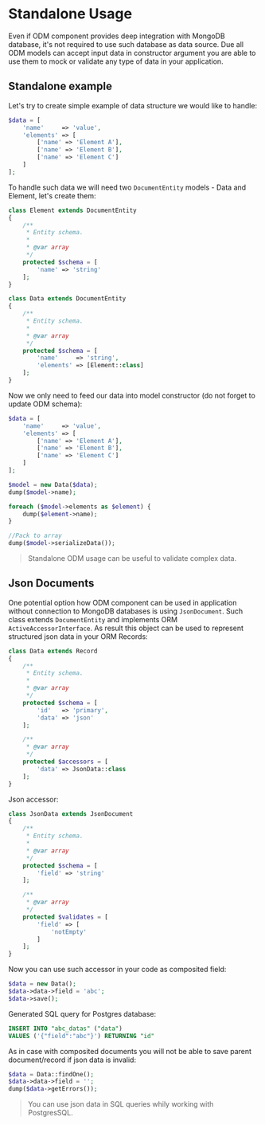 # Standalone Usage
Even if ODM component provides deep integration with MongoDB database, it's not required to use such database as data source. Due all ODM models can accept input data in constructor argument you are able to use them to mock or validate any type of data in your application.

## Standalone example
Let's try to create simple example of data structure we would like to handle:

```php
$data = [
    'name'     => 'value',
    'elements' => [
        ['name' => 'Element A'],
        ['name' => 'Element B'],
        ['name' => 'Element C']
    ]
];
```

To handle such data we will need two `DocumentEntity` models - Data and Element, let's create them:

```php
class Element extends DocumentEntity
{
    /**
     * Entity schema.
     *
     * @var array
     */
    protected $schema = [
        'name' => 'string'
    ];
}
```

```php
class Data extends DocumentEntity
{
    /**
     * Entity schema.
     *
     * @var array
     */
    protected $schema = [
        'name'     => 'string',
        'elements' => [Element::class]
    ];
}
```

Now we only need to feed our data into model constructor (do not forget to update ODM schema):

```php
$data = [
    'name'     => 'value',
    'elements' => [
        ['name' => 'Element A'],
        ['name' => 'Element B'],
        ['name' => 'Element C']
    ]
];

$model = new Data($data);
dump($model->name);

foreach ($model->elements as $element) {
    dump($element->name);
}

//Pack to array
dump($model->serializeData());
```

> Standalone ODM usage can be useful to validate complex data.

## Json Documents
One potential option how ODM component can be used in application without connection to MongoDB databases is using `JsonDocument`. Such class extends `DocumentEntity` and implements ORM `ActiveAccessorInterface`. As result this object can be used to represent structured json data in your ORM Records:

```php
class Data extends Record
{
    /**
     * Entity schema.
     *
     * @var array
     */
    protected $schema = [
        'id'   => 'primary',
        'data' => 'json'
    ];

    /**
     * @var array
     */
    protected $accessors = [
        'data' => JsonData::class
    ];
}
```

Json accessor:

```php
class JsonData extends JsonDocument
{
    /**
     * Entity schema.
     *
     * @var array
     */
    protected $schema = [
        'field' => 'string'
    ];

    /**
     * @var array
     */
    protected $validates = [
        'field' => [
            'notEmpty'
        ]
    ];
}
```

Now you can use such accessor in your code as composited field:

```php
$data = new Data();
$data->data->field = 'abc';
$data->save();
```

Generated SQL query for Postgres database:

```sql
INSERT INTO "abc_datas" ("data")
VALUES ('{"field":"abc"}') RETURNING "id"
```

As in case with composited documents you will not be able to save parent document/record if json data is invalid:

```php
$data = Data::findOne();
$data->data->field = '';
dump($data->getErrors());
```

> You can use json data in SQL queries whily working with PostgresSQL.

